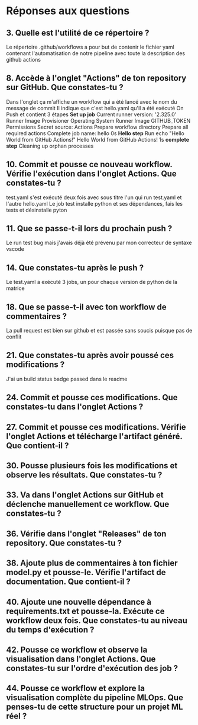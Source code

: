 # Réponses aux questions

## 3. Quelle est l'utilité de ce répertoire ? 
Le répertoire .github/workflows a pour but de contenir le fichier yaml contenant l'automatisation de notre pipeline avec toute la description des github actions

## 8. Accède à l'onglet "Actions" de ton repository sur GitHub. Que constates-tu ? 
Dans l'onglet ça m'affiche un workflow qui a été lancé avec le nom du message de commit
Il indique que c'est hello.yaml qu'il a été exécuté On Push et contient 3 étapes
**Set up job**
Current runner version: '2.325.0'
Runner Image Provisioner
Operating System
Runner Image
GITHUB_TOKEN Permissions
Secret source: Actions
Prepare workflow directory
Prepare all required actions
Complete job name: hello
0s
**Hello step**
Run echo "Hello World from GitHub Actions!"
Hello World from GitHub Actions!
1s
**complete step**
Cleaning up orphan processes

## 10. Commit et pousse ce nouveau workflow. Vérifie l'exécution dans l'onglet Actions. Que constates-tu ?
test.yaml s'est exécuté deux fois avec sous titre l'un qui run test.yaml et l'autre hello.yaml
Le job test installe python et ses dépendances, fais les tests et désinstalle pyton

## 11. Que se passe-t-il lors du prochain push ?
Le run test bug mais j'avais déjà été prévenu par mon correcteur de syntaxe vscode

## 14.  Que constates-tu après le push ? 
Le test.yaml a exécuté 3 jobs, un pour chaque version de python de la matrice

## 18. Que se passe-t-il avec ton workflow de commentaires ?
La pull request est bien sur github et est passée sans soucis puisque pas de conflit

## 21.  Que constates-tu après avoir poussé ces modifications ?
J'ai un build status badge passed dans le readme

## 24. Commit et pousse ces modifications. Que constates-tu dans l'onglet Actions ?

## 27. Commit et pousse ces modifications. Vérifie l'onglet Actions et télécharge l'artifact généré. Que contient-il ?

## 30.  Pousse plusieurs fois les modifications et observe les résultats. Que constates-tu ?

## 33. Va dans l'onglet Actions sur GitHub et déclenche manuellement ce workflow. Que constates-tu ?

## 36.  Vérifie dans l'onglet "Releases" de ton repository. Que constates-tu ?

## 38. Ajoute plus de commentaires à ton fichier model.py et pousse-le. Vérifie l'artifact de documentation. Que contient-il ?

## 40. Ajoute une nouvelle dépendance à requirements.txt et pousse-la. Exécute ce workflow deux fois. Que constates-tu au niveau du temps d'exécution ?

## 42. Pousse ce workflow et observe la visualisation dans l'onglet Actions. Que constates-tu sur l'ordre d'exécution des job ?

## 44. Pousse ce workflow et explore la visualisation complète du pipeline MLOps. Que penses-tu de cette structure pour un projet ML réel ?